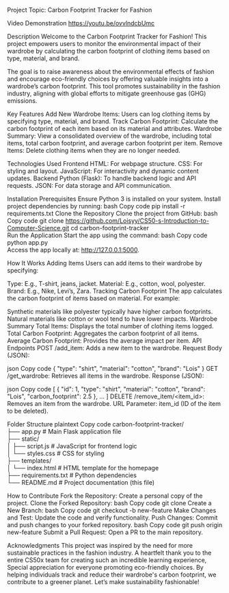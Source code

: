 Project Topic: Carbon Footprint Tracker for Fashion

Video Demonstration
https://youtu.be/ovvlndcbUmc 

Description
Welcome to the Carbon Footprint Tracker for Fashion! This project empowers users to monitor the environmental impact of their wardrobe by calculating the carbon footprint of clothing items based on type, material, and brand.

The goal is to raise awareness about the environmental effects of fashion and encourage eco-friendly choices by offering valuable insights into a wardrobe’s carbon footprint. This tool promotes sustainability in the fashion industry, aligning with global efforts to mitigate greenhouse gas (GHG) emissions.

Key Features
Add New Wardrobe Items: Users can log clothing items by specifying type, material, and brand.
Track Carbon Footprint: Calculate the carbon footprint of each item based on its material and attributes.
Wardrobe Summary: View a consolidated overview of the wardrobe, including total items, total carbon footprint, and average carbon footprint per item.
Remove Items: Delete clothing items when they are no longer needed.

Technologies Used
Frontend
HTML: For webpage structure.
CSS: For styling and layout.
JavaScript: For interactivity and dynamic content updates.
Backend
Python (Flask): To handle backend logic and API requests.
JSON: For data storage and API communication.

Installation
Prerequisites
Ensure Python 3 is installed on your system.
Install project dependencies by running:
bash
Copy code
pip install -r requirements.txt
Clone the Repository
Clone the project from GitHub:
bash
Copy code
git clone https://github.com/Loisyy/CS50-s-Introduction-to-Computer-Science.git 
cd carbon-footprint-tracker  
Run the Application
Start the app using the command:
bash
Copy code
python app.py  
Access the app locally at: http://127.0.0.1:5000.

How It Works
Adding Items
Users can add items to their wardrobe by specifying:

Type: E.g., T-shirt, jeans, jacket.
Material: E.g., cotton, wool, polyester.
Brand: E.g., Nike, Levi’s, Zara.
Tracking Carbon Footprint
The app calculates the carbon footprint of items based on material. For example:

Synthetic materials like polyester typically have higher carbon footprints.
Natural materials like cotton or wool tend to have lower impacts.
Wardrobe Summary
Total Items: Displays the total number of clothing items logged.
Total Carbon Footprint: Aggregates the carbon footprint of all items.
Average Carbon Footprint: Provides the average impact per item.
API Endpoints
POST /add_item: Adds a new item to the wardrobe.
Request Body (JSON):

json
Copy code
{
  "type": "shirt",
  "material": "cotton",
  "brand": "Lois"
}
GET /get_wardrobe: Retrieves all items in the wardrobe.
Response (JSON):

json
Copy code
[
  {
    "id": 1,
    "type": "shirt",
    "material": "cotton",
    "brand": "Lois",
    "carbon_footprint": 2.5
  },
  ...
]
DELETE /remove_item/<item_id>: Removes an item from the wardrobe.
URL Parameter: item_id (ID of the item to be deleted).

Folder Structure
plaintext
Copy code
carbon-footprint-tracker/  
├── app.py                 # Main Flask application file  
├── static/  
│   ├── script.js          # JavaScript for frontend logic  
│   └── styles.css         # CSS for styling  
├── templates/  
│   └── index.html         # HTML template for the homepage  
├── requirements.txt       # Python dependencies  
└── README.md              # Project documentation (this file)  

How to Contribute
Fork the Repository: Create a personal copy of the project.
Clone the Forked Repository:
bash
Copy code
git clone <your-fork-url>
Create a New Branch:
bash
Copy code
git checkout -b new-feature
Make Changes and Test: Update the code and verify functionality.
Push Changes: Commit and push changes to your forked repository.
bash
Copy code
git push origin new-feature
Submit a Pull Request: Open a PR to the main repository.

Acknowledgments
This project was inspired by the need for more sustainable practices in the fashion industry.
A heartfelt thank you to the entire CS50x team for creating such an incredible learning experience,
Special appreciation for everyone promoting eco-friendly choices.
By helping individuals track and reduce their wardrobe's carbon footprint, we contribute to a greener planet. Let’s make sustainability fashionable!